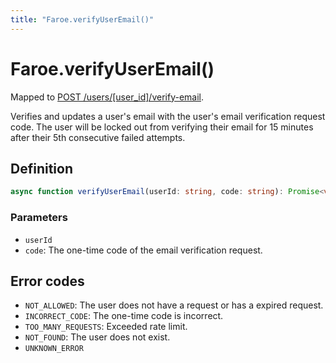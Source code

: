 ```yaml
---
title: "Faroe.verifyUserEmail()"
---
```


# Faroe.verifyUserEmail()

Mapped to [POST /users/\[user_id\]/verify-email](/api-reference/rest/endpoints/post_users_userid_verify-email).

Verifies and updates a user's email with the user's email verification request code. The user will be locked out from verifying their email for 15 minutes after their 5th consecutive failed attempts.

## Definition

```ts
async function verifyUserEmail(userId: string, code: string): Promise<void>
```

### Parameters

- `userId`
- `code`: The one-time code of the email verification request.

## Error codes

- `NOT_ALLOWED`: The user does not have a request or has a expired request.
- `INCORRECT_CODE`: The one-time code is incorrect.
- `TOO_MANY_REQUESTS`: Exceeded rate limit.
- `NOT_FOUND`: The user does not exist.
- `UNKNOWN_ERROR`

